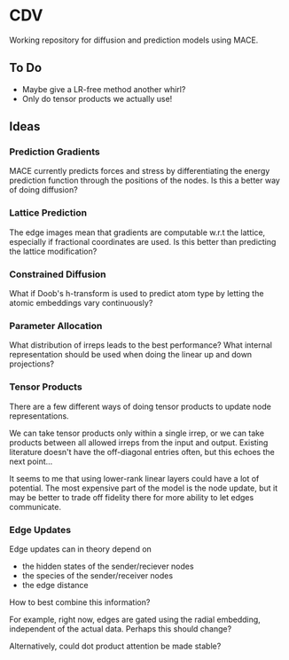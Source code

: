 # CDV
Working repository for diffusion and prediction models using MACE.

## To Do 
- Maybe give a LR-free method another whirl?
- Only do tensor products we actually use!



## Ideas
### Prediction Gradients
MACE currently predicts forces and stress by differentiating the energy prediction function
through the positions of the nodes. Is this a better way of doing diffusion?

### Lattice Prediction
The edge images mean that gradients are computable w.r.t the lattice, especially if fractional coordinates are used. Is this better than predicting the lattice modification?

### Constrained Diffusion
What if Doob's h-transform is used to predict atom type by letting the atomic embeddings vary continuously?

### Parameter Allocation
What distribution of irreps leads to the best performance?
What internal representation should be used when doing the linear up and down projections?

### Tensor Products
There are a few different ways of doing tensor products to update node representations. 

We can take tensor products only within a single irrep, or we can take products between all allowed irreps from the input and output. Existing literature doesn't have the off-diagonal entries often, but this echoes the next point...

It seems to me that using lower-rank linear layers could have a lot of potential. The most expensive part of the model is the node update, but it may be better to trade off fidelity there for more ability to let edges communicate.

### Edge Updates
Edge updates can in theory depend on 

- the hidden states of the sender/reciever nodes
- the species of the sender/receiver nodes
- the edge distance

How to best combine this information?

For example, right now, edges are gated using the radial embedding, independent of the actual data. Perhaps this should change?

Alternatively, could dot product attention be made stable?
